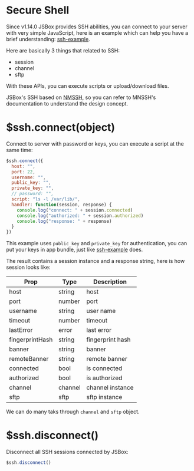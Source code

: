 # Secure Shell

Since v1.14.0 JSBox provides SSH abilities, you can connect to your server with very simple JavaScript, here is an example which can help you have a brief understanding: [ssh-example](https://github.com/cyanzhong/xTeko/tree/master/extension-demos/ssh-example).

Here are basically 3 things that related to SSH:

- session
- channel
- sftp

With these APIs, you can execute scripts or upload/download files.

JSBox's SSH based on [NMSSH](https://github.com/NMSSH/NMSSH), so you can refer to MNSSH's documentation to understand the design concept.

# $ssh.connect(object)

Connect to server with password or keys, you can execute a script at the same time:

```js
$ssh.connect({
  host: "",
  port: 22,
  username: "",
  public_key: "",
  private_key: "",
  // password: "",
  script: "ls -l /var/lib/",
  handler: function(session, response) {
    console.log("connect: " + session.connected)
    console.log("authorized: " + session.authorized)
    console.log("response: " + response)
  }
})
```

This example uses `public_key` and `private_key` for authentication, you can put your keys in app bundle, just like [ssh-example](https://github.com/cyanzhong/xTeko/tree/master/extension-demos/ssh-example) does.

The result contains a session instance and a response string, here is how session looks like:

Prop | Type | Description
---|---|---
host | string | host
port | number | port
username | string | user name
timeout | number | timeout
lastError | error | last error
fingerprintHash | string | fingerprint hash
banner | string | banner
remoteBanner | string | remote banner
connected | bool | is connected
authorized | bool | is authorized
channel | channel | channel instance
sftp | sftp | sftp instance

We can do many taks through `channel` and `sftp` object.

# $ssh.disconnect()

Disconnect all SSH sessions connected by JSBox:

```js
$ssh.disconnect()
```